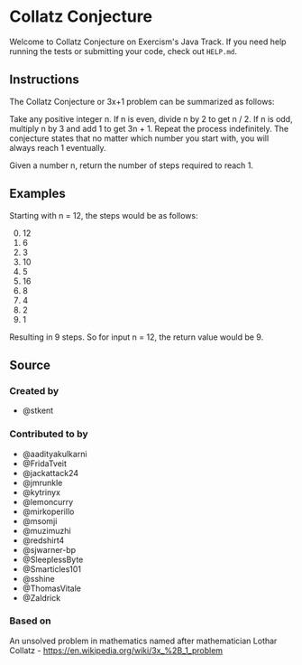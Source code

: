 # Collatz Conjecture

Welcome to Collatz Conjecture on Exercism's Java Track.
If you need help running the tests or submitting your code, check out `HELP.md`.

## Instructions

The Collatz Conjecture or 3x+1 problem can be summarized as follows:

Take any positive integer n.
If n is even, divide n by 2 to get n / 2.
If n is odd, multiply n by 3 and add 1 to get 3n + 1.
Repeat the process indefinitely.
The conjecture states that no matter which number you start with, you will always reach 1 eventually.

Given a number n, return the number of steps required to reach 1.

## Examples

Starting with n = 12, the steps would be as follows:

0. 12
1. 6
2. 3
3. 10
4. 5
5. 16
6. 8
7. 4
8. 2
9. 1

Resulting in 9 steps.
So for input n = 12, the return value would be 9.

## Source

### Created by

- @stkent

### Contributed to by

- @aadityakulkarni
- @FridaTveit
- @jackattack24
- @jmrunkle
- @kytrinyx
- @lemoncurry
- @mirkoperillo
- @msomji
- @muzimuzhi
- @redshirt4
- @sjwarner-bp
- @SleeplessByte
- @Smarticles101
- @sshine
- @ThomasVitale
- @Zaldrick

### Based on

An unsolved problem in mathematics named after mathematician Lothar Collatz - https://en.wikipedia.org/wiki/3x_%2B_1_problem